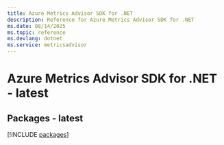 ```yaml
---
title: Azure Metrics Advisor SDK for .NET
description: Reference for Azure Metrics Advisor SDK for .NET
ms.date: 08/14/2025
ms.topic: reference
ms.devlang: dotnet
ms.service: metricsadvisor
---
```

# Azure Metrics Advisor SDK for .NET - latest
## Packages - latest
[!INCLUDE [packages](metrics-advisor-index.md)]